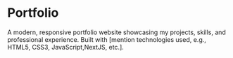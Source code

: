 # Portfolio
A modern, responsive portfolio website showcasing my projects, skills, and professional experience. Built with [mention technologies used, e.g., HTML5, CSS3, JavaScript,NextJS, etc.].
